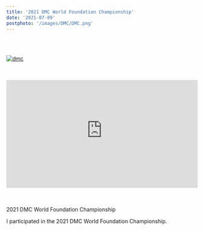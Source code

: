 ```yaml
---
title: '2021 DMC World Foundation Championship'
date: '2021-07-09'
postphoto: '/images/DMC/DMC.png'
---
```

<br>
<br>

[![dmc](/images/DMC/DMC.png)](https://youtu.be/fgvUjgO5zC4) <br>

<br>
<br>

<div style="position:relative; padding-bottom:56.25%; height:0; overflow:hidden;" >
<iframe style="position: absolute; top: 0; left: 0; width: 100%; height: 100%;" width="560" height="315" src="https://www.youtube-nocookie.com/embed/fgvUjgO5zC4" title="YouTube video player" frameborder="0" allow="accelerometer; autoplay; clipboard-write; encrypted-media; gyroscope; picture-in-picture" allowfullscreen></iframe>
</div>

<br>
<br>

2021 DMC World Foundation Championship <br>

I participated in the 2021 DMC World Foundation Championship. <br>

<!-- [- 2021 DMC World Foundation Championship YOSY's page](https://dmcdjchamps.com/foundation_champs/yosy) <br> -->



<br>
<br>
<!--
#h1
##h2
###h3
####h4
#####h5
######h6
- brabra is list
**bold text**
_Italic_ or *Italic*

-->

<center>
© 2024 YOSY
</center>
<br>